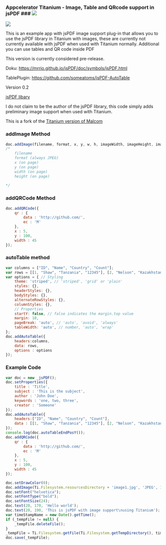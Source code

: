 ### Appcelerator Titanium - Image, Table and QRcode support in jsPDF ### ![](https://camo.githubusercontent.com/aab7a80c6cb487e82736414b2d9be1e969a3672e/687474703a2f2f676974742e696f2f62616467652e706e67)


![](http://i.imgur.com/M8iAtVi.png)

This is an example app with jsPDF image support plug-in that allows you to use the jsPDF library in Titanium with images, these are currently not currently available with jsPDF when used with Titanium normally.
Additional you can use tables and QR code inside PDF

This version is currently considered pre-release.

Doku:
https://mrrio.github.io/jsPDF/doc/symbols/jsPDF.html

TablePlugin:
https://github.com/someatoms/jsPDF-AutoTable


Version 0.2

[jsPDF libary](http://parall.ax/products/jspdf) 

I do not claim to be the author of the jsPDF library, this code simply adds preliminary image support when used with Titanium.

This is a fork of the [Titanium version of Malcom](https://github.com/Core-13/jsPDF-image-support) 


### addImage Method ###

```javascript
doc.addImage(filename, format, x, y, w, h, imageWidth, imageHeight, imageSize);
/*
    filename
    format (always JPEG)
    x (on page)
    y (on page)
    width (on page)
    height (on page)
   
*/

```

### addQRCode Method ###
```javascript
doc.addQRCode({
    qr : {
        data : 'http://github.com/',
        ec : 'M'
    }, 
    x : 5, 
    y : 100, 
    width : 45
});

```

### autoTable method
```javascript
var columns = ["ID", "Name", "Country", "Count"];
var rows = [[1, "Shaw", "Tanzania", "12345"], [2, "Nelson", "Kazakhstan", "345567"], [3, "Garcia", "Madagascar", "8365734"]];
var options = { // Styling
    theme: 'striped', // 'striped', 'grid' or 'plain'
    styles: {},
    headerStyles: {},
    bodyStyles: {},
    alternateRowStyles: {},
    columnStyles: {},
    // Properties
    startY: false, // false indicates the margin.top value
    margin: 10,
    pageBreak: 'auto', // 'auto', 'avoid', 'always'
    tableWidth: 'auto', // number, 'auto', 'wrap'
};
doc.addAutoTable({
    headers:columns,
    data: rows,
    options : options
});

```


### Example Code ###

```javascript
var doc = new _jsPDF();
doc.setProperties({
    title : 'Title',
    subject : 'This is the subject',
    author : 'John Doe',
    keywords : 'one, two, three',
    creator : 'Someone'
});
doc.addAutoTable({
    headers:["ID", "Name", "Country", "Count"], 
    data : [[1, "Shaw", "Tanzania", "12345"], [2, "Nelson", "Kazakhstan", "345567"], [3, "Garcia", "Madagascar", "8365734"]]
});
console.log(doc.autoTableEndPosY());
doc.addQRCode({
    qr : {
        data : 'http://github.com/',
        ec : 'M'
    }, 
    x : 5, 
    y : 100, 
    width : 45
});

doc.setDrawColor(0);
doc.addImage(Ti.Filesystem.resourcesDirectory + 'image1.jpg', 'JPEG', 10, 180, 128, 96);
doc.setFont("helvetica");
doc.setFontType("bold");
doc.setFontSize(24);
doc.text(20, 170, 'Hello world');
doc.text(20, 190, 'This is jsPDF with image support\nusing Titanium');
var timeStampName = new Date().getTime();
if (_tempFile != null) {
    _tempFile.deleteFile();
}
_tempFile = Ti.Filesystem.getFile(Ti.Filesystem.getTempDirectory(), timeStampName + '.pdf');
doc.save(_tempFile);

```
